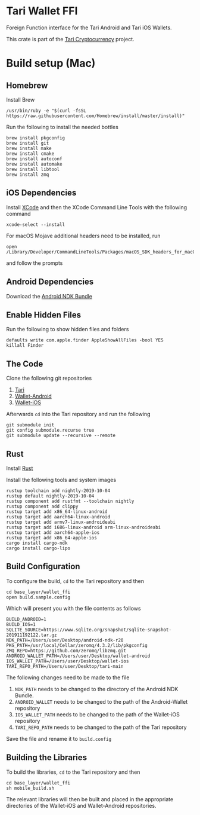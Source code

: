 # Tari Wallet FFI

Foreign Function interface for the Tari Android and Tari iOS Wallets.

This crate is part of the [Tari Cryptocurrency](https://tari.com) project.

# Build setup (Mac)

## Homebrew

Install Brew
```Shell Script
/usr/bin/ruby -e "$(curl -fsSL https://raw.githubusercontent.com/Homebrew/install/master/install)"
```

Run the following to install the needed bottles
```Shell Script
brew install pkgconfig
brew install git
brew install make
brew install cmake
brew install autoconf
brew install automake
brew install libtool
brew install zmq
```

## iOS Dependencies

Install [XCode](https://apps.apple.com/za/app/xcode/id497799835?mt=12) and then the XCode Command Line Tools with the following command
```Shell Script
xcode-select --install
```

For macOS Mojave additional headers need to be installed, run
```Shell Script
open /Library/Developer/CommandLineTools/Packages/macOS_SDK_headers_for_macOS_10.14.pkg
```
and follow the prompts

## Android Dependencies

Download the [Android NDK Bundle](https://developer.android.com/ndk/downloads)

## Enable Hidden Files

Run the following to show hidden files and folders
```Shell Script
defaults write com.apple.finder AppleShowAllFiles -bool YES
killall Finder
```
## The Code

Clone the following git repositories
1. [Tari](https://github.com/tari-project/tari.git)
2. [Wallet-Android](https://github.com/tari-project/wallet-android.git)
3. [Wallet-iOS](https://github.com/tari-project/wallet-ios.git)

Afterwards ```cd``` into the Tari repository and run the following
```Shell Script
git submodule init
git config submodule.recurse true
git submodule update --recursive --remote
```

## Rust
Install [Rust](https://www.rust-lang.org/tools/install)

Install the following tools and system images
```Shell Script
rustup toolchain add nightly-2019-10-04
rustup default nightly-2019-10-04
rustup component add rustfmt --toolchain nightly
rustup component add clippy
rustup target add x86_64-linux-android 
rustup target add aarch64-linux-android 
rustup target add armv7-linux-androideabi 
rustup target add i686-linux-android arm-linux-androideabi
rustup target add aarch64-apple-ios
rustup target add x86_64-apple-ios
cargo install cargo-ndk
cargo install cargo-lipo
```

## Build Configuration

To configure the build, ```cd``` to the Tari repository and then 
```Shell Script
cd base_layer/wallet_ffi
open build.sample.config
```

Which will present you with the file contents as follows
```text
BUILD_ANDROID=1
BUILD_IOS=1
SQLITE_SOURCE=https://www.sqlite.org/snapshot/sqlite-snapshot-201911192122.tar.gz
NDK_PATH=/Users/user/Desktop/android-ndk-r20
PKG_PATH=/usr/local/Cellar/zeromq/4.3.2/lib/pkgconfig
ZMQ_REPO=https://github.com/zeromq/libzmq.git
ANDROID_WALLET_PATH=/Users/user/Desktop/wallet-android
IOS_WALLET_PATH=/Users/user/Desktop/wallet-ios
TARI_REPO_PATH=/Users/user/Desktop/tari-main
```
The following changes need to be made to the file
1. ```NDK_PATH``` needs to be changed to the directory of the Android NDK Bundle.
2. ```ANDROID_WALLET``` needs to be changed to the path of the Android-Wallet repository
3. ```IOS_WALLET_PATH``` needs to be changed to the path of the Wallet-iOS repository
4. ```TARI_REPO_PATH``` needs to be changed to the path of the Tari repository

Save the file and rename it to ```build.config```

## Building the Libraries

To build the libraries, ```cd``` to the Tari repository and then 
```Shell Script
cd base_layer/wallet_ffi
sh mobile_build.sh
```

The relevant libraries will then be built and placed in the appropriate directories of the Wallet-iOS and Wallet-Android repositories. 

